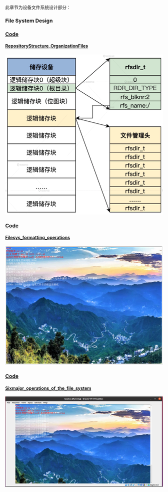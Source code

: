 此章节为设备文件系统设计部分：   
### File System Design
### [Code](./HuOS11.0/)
#### [RepositoryStructure_OrganizationFiles](./RepositoryStructure_OrganizationFiles/README.md)
![RepositoryStructure_OrganizationFiles](./RepositoryStructure_OrganizationFiles/images/5.png)  
### [Code](./HuOS12.0/)
#### [Filesys_formatting_operations](./Filesys_formatting_operations/README.md)
![Filesys_formatting_operations](./Filesys_formatting_operations/images/1.png)  
### [Code](./HuOS13.0/)
#### [Sixmajor_operations_of_the_file_system](./Sixmajor_operations_of_the_file_system/README.md)
![Sixmajor_operations_of_the_file_system](./Sixmajor_operations_of_the_file_system/images/1.png)
